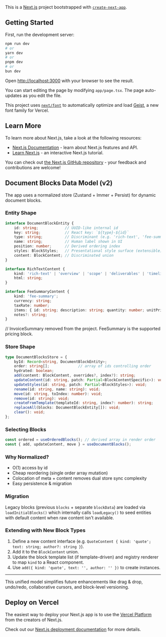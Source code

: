 This is a [Next.js](https://nextjs.org) project bootstrapped with [`create-next-app`](https://nextjs.org/docs/app/api-reference/cli/create-next-app).

## Getting Started

First, run the development server:

```bash
npm run dev
# or
yarn dev
# or
pnpm dev
# or
bun dev
```

Open [http://localhost:3000](http://localhost:3000) with your browser to see the result.

You can start editing the page by modifying `app/page.tsx`. The page auto-updates as you edit the file.

This project uses [`next/font`](https://nextjs.org/docs/app/building-your-application/optimizing/fonts) to automatically optimize and load [Geist](https://vercel.com/font), a new font family for Vercel.

## Learn More

To learn more about Next.js, take a look at the following resources:

- [Next.js Documentation](https://nextjs.org/docs) - learn about Next.js features and API.
- [Learn Next.js](https://nextjs.org/learn) - an interactive Next.js tutorial.

You can check out [the Next.js GitHub repository](https://github.com/vercel/next.js) - your feedback and contributions are welcome!

## Document Blocks Data Model (v2)

The app uses a normalized store (Zustand + Immer + Persist) for dynamic document blocks.

### Entity Shape

```ts
interface DocumentBlockEntity {
	id: string;            // UUID-like internal id
	key: string;           // React key: `${type}-${id}`
	type: string;          // Discriminant (e.g. 'rich-text', 'fee-summary')
	name: string;          // Human label shown in UI
	position: number;      // Derived ordering index
	styles: BlockStyles;   // Presentational style surface (extensible)
	content: BlockContent; // Discriminated union
}

interface RichTextContent {
	kind: 'rich-text' | 'overview' | 'scope' | 'deliverables' | 'timeline';
	html: string;
}

interface FeeSummaryContent {
	kind: 'fee-summary';
	currency: string;
	taxRate: number;
	items: { id: string; description: string; quantity: number; unitPrice: number }[];
	notes?: string;
}
```
// InvoiceSummary removed from the project. FeeSummary is the supported pricing block.

### Store Shape

```ts
type DocumentBlocksStore = {
	byId: Record<string, DocumentBlockEntity>;
	order: string[];             // array of ids controlling order
	hydrated: boolean;
	add(content: BlockContent, overrides?, index?): string;
	updateContent(id: string, patch: Partial<BlockContentSpecific>): void;
	updateStyles(id: string, patch: Partial<BlockStyles>): void;
	rename(id: string, name: string): void;
	move(id: string, toIndex: number): void;
	remove(id: string): void;
	createFromTemplate(templateId: string, index?: number): string;
	replaceAll(blocks: DocumentBlockEntity[]): void;
	clear(): void;
};
```

### Selecting Blocks

```ts
const ordered = useOrderedBlocks(); // derived array in render order
const { add, updateContent, move } = useDocumentBlocks();
```

### Why Normalized?

- O(1) access by id
- Cheap reordering (single order array mutation)
- Colocation of meta + content removes dual store sync complexity
- Easy persistence & migration

### Migration

Legacy blocks (previous `blocks` + separate `blockData`) are loaded via `loadInitialBlocks()` which internally calls `loadLegacy()` to seed entities with default content when raw content isn't available.

### Extending with New Block Types

1. Define a new content interface (e.g. `QuoteContent { kind: 'quote'; text: string; author?: string }`).
2. Add it to the `BlockContent` union.
3. Update the block template list (if template-driven) and registry renderer to map `kind` to a React component.
4. Use `add({ kind: 'quote', text: '', author: '' })` to create instances.

---

This unified model simplifies future enhancements like drag & drop, undo/redo, collaborative cursors, and block-level versioning.

## Deploy on Vercel

The easiest way to deploy your Next.js app is to use the [Vercel Platform](https://vercel.com/new?utm_medium=default-template&filter=next.js&utm_source=create-next-app&utm_campaign=create-next-app-readme) from the creators of Next.js.

Check out our [Next.js deployment documentation](https://nextjs.org/docs/app/building-your-application/deploying) for more details.
